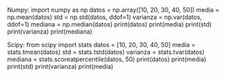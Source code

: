 Numpy:
import numpy as np
datos = np.array([10, 20, 30, 40, 50])
media = np.mean(datos)
std = np.std(datos, ddof=1)
varianza = np.var(datos, ddof=1)
mediana = np.median(datos)
print(datos)
print(media)
print(std)
print(varianza)
print(mediana)


Scipy:
from scipy 
import stats
datos = [10, 20, 30, 40, 50]
media = stats.tmean(datos)
std = stats.tstd(datos)
varianza = stats.tvar(datos)
mediana = stats.scoreatpercentile(datos, 50)
print(datos)
print(media)
print(std)
print(varianza)
print(media)
